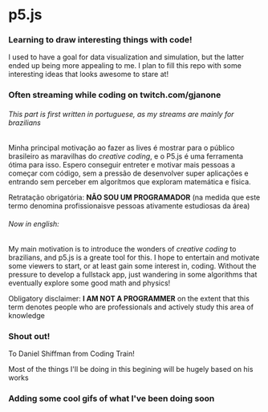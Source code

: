 # p5.js
### Learning to draw interesting things with code!
I used to have a goal for data visualization and simulation, but the latter ended up being more appealing to me. I plan to fill this repo with some interesting ideas that looks awesome to stare at!

### Often streaming while coding on twitch.com/gjanone
###### *This part is first written in portuguese, as my streams are mainly for brazilians*
Minha principal motivação ao fazer as lives é mostrar para o público brasileiro as maravilhas do *creative coding*, e o P5.js é uma ferramenta ótima para isso. Espero conseguir entreter e motivar mais pessoas a começar com código, sem a pressão de desenvolver super aplicações e entrando sem perceber em algorítmos que exploram matemática e física.

Retratação obrigatória: **NÃO SOU UM PROGRAMADOR** (na medida que este termo denomina profissionaisve pessoas ativamente estudiosas da área)

###### *Now in english:*
My main motivation is to introduce the wonders of *creative coding* to brazilians, and p5.js is a greate tool for this. I hope to entertain and motivate some viewers to start, or at least gain some interest in, coding. Without the pressure to develop a fullstack app, just wandering in some algorithms that eventually explore some good math and physics!

Obligatory disclaimer: **I AM NOT A PROGRAMMER** on the extent that this term denotes people who are professionals and actively study this area of knowledge

### Shout out!
To Daniel Shiffman from Coding Train!

Most of the things I'll be doing in this begining will be hugely based on his works 

### Adding some cool gifs of what I've been doing soon
